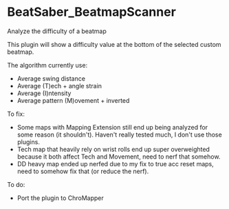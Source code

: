 # BeatSaber_BeatmapScanner
Analyze the difficulty of a beatmap

This plugin will show a difficulty value at the bottom of the selected custom beatmap. <br />

The algorithm currently use:
+ Average swing distance
+ Average (T)ech + angle strain
+ Average (I)ntensity
+ Average pattern (M)ovement + inverted


To fix:
- Some maps with Mapping Extension still end up being analyzed for some reason (it shouldn't). Haven't really tested much, I don't use those plugins.
- Tech map that heavily rely on wrist rolls end up super overweighted because it both affect Tech and Movement, need to nerf that somehow.
- DD heavy map ended up nerfed due to my fix to true acc reset maps, need to somehow fix that (or reduce the nerf).

To do:
- Port the plugin to ChroMapper
